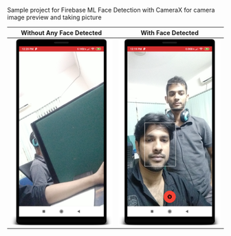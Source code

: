 Sample project for Firebase ML Face Detection with CameraX for camera image preview and taking picture

Without Any Face Detected  |  With Face Detected
:-------------------------:|:-------------------------:
![With Face Detected](https://github.com/supto09/Face-Detection/blob/master/ss/with_no_face_detected.png)  |  ![With Face Detected](https://github.com/supto09/Face-Detection/blob/master/ss/with_face_detected.png)

